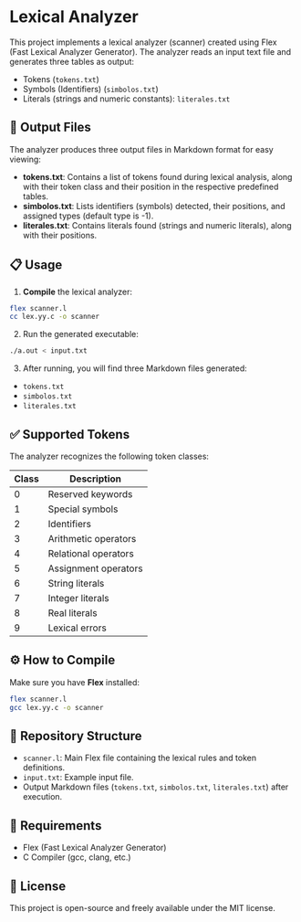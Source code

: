 # Lexical Analyzer

This project implements a lexical analyzer (scanner) created using Flex (Fast Lexical Analyzer Generator). The analyzer reads an input text file and generates three tables as output:

- Tokens (`tokens.txt`)
- Symbols (Identifiers) (`simbolos.txt`)
- Literals (strings and numeric constants): `literales.txt`

## 📂 Output Files
The analyzer produces three output files in Markdown format for easy viewing:

- **tokens.txt**: Contains a list of tokens found during lexical analysis, along with their token class and their position in the respective predefined tables.
- **simbolos.txt**: Lists identifiers (symbols) detected, their positions, and assigned types (default type is -1).
- **literales.txt**: Contains literals found (strings and numeric literals), along with their positions.

## 📋 Usage

1. **Compile** the lexical analyzer:

```bash
flex scanner.l
cc lex.yy.c -o scanner
```

2. Run the generated executable:

```bash
./a.out < input.txt
```

3. After running, you will find three Markdown files generated:

- `tokens.txt`
- `simbolos.txt`
- `literales.txt`

## ✅ Supported Tokens

The analyzer recognizes the following token classes:

| Class | Description                  |
|-------|----------------------------|
| 0     | Reserved keywords          |
| 1     | Special symbols            |
| 2     | Identifiers                |
| 3     | Arithmetic operators       |
| 4     | Relational operators  |
| 5     | Assignment operators  |
| 6     | String literals       |
| 7     | Integer literals      |
| 8     | Real literals         |
| 9     | Lexical errors        |

## ⚙️ How to Compile

Make sure you have **Flex** installed:

```bash
flex scanner.l
gcc lex.yy.c -o scanner
```

## 📁 Repository Structure

- `scanner.l`: Main Flex file containing the lexical rules and token definitions.
- `input.txt`: Example input file.
- Output Markdown files (`tokens.txt`, `simbolos.txt`, `literales.txt`) after execution.

## 🔗 Requirements

- Flex (Fast Lexical Analyzer Generator)
- C Compiler (gcc, clang, etc.)

## 📌 License

This project is open-source and freely available under the MIT license.